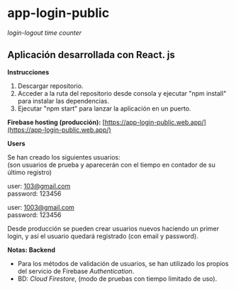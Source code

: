 # app-login-public
*login-logout time counter*

## Aplicación desarrollada con React. js

**Instrucciones**

1. Descargar repositorio.
2. Acceder a la ruta del repositorio desde consola y ejecutar "npm install" para instalar las dependencias.
3. Ejecutar "npm start" para lanzar la aplicación en un puerto.


**Firebase hosting (producción):**
[https://app-login-public.web.app/](https://app-login-public.web.app/)

**Users**

Se han creado los siguientes usuarios:  
(son usuarios de prueba y aparecerán con el tiempo en contador de su último registro)

user: 103@gmail.com  
password: 123456

user: 1003@gmail.com  
password: 123456

Desde producción se pueden crear usuarios nuevos haciendo un primer login, y así el usuario quedará registrado (con email y password).

**Notas: Backend**

- Para los métodos de validación de usuarios, se han utilizado los propios del servicio de Firebase *Authentication*.
- BD: *Cloud Firestore*, (modo de pruebas con tiempo limitado de uso).



